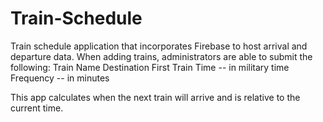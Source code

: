 # Train-Schedule
Train schedule application that incorporates Firebase to host arrival and departure data.
When adding trains, administrators are able to submit the following:
  Train Name
  Destination
  First Train Time -- in military time
  Frequency -- in minutes

This app calculates when the next train will arrive and is relative to the current time.
